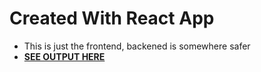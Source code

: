 # Created With React App
- This is just the frontend, backened is somewhere safer
- **[SEE OUTPUT HERE](https://mpesa.giftedtech.web.id)**
